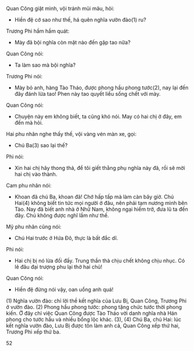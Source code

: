 Quan Công giật mình, vội tránh mũi mâu, hỏi:
- Hiền đệ cớ sao như thế, há quên nghĩa vườn đào(1) ru?

Trương Phi hầm hầm quát:
- Mày đã bội nghĩa còn mặt nào đến gặp tao nữa?

Quan Công nói:
- Ta làm sao mà bội nghĩa?

Trương Phi nói:
- Mày bỏ anh, hàng Tào Tháo, được phong hầu phong tước(2), nay lại đến đây đánh lừa tao! Phen này tao quyết liều sống chết với mày.

Quan Công nói:
- Chuyện này em không biết, ta cũng khó nói. May có hai chị ở đây, em đến mà hỏi.

Hai phu nhân nghe thấy thế, vội vàng vén màn xe, gọi:
- Chú Ba(3) sao lại thế?

Phi nói:
- Xin hai chị hãy thong thả, để tôi giết thằng phụ nghĩa này đã, rồi sẽ mời hai chị vào thành.

Cam phu nhân nói:
- Khoan đã chú Ba, khoan đã! Chớ hấp tấp mà làm càn bây giờ. Chú Hai(4) không biết tin tức mọi người ở đâu, nên phải tạm nương mình bên Tào. Nay đã biết anh nhà ở Nhữ Nam, không ngại hiểm trở, đưa lũ ta đến đây. Chú không được nghĩ lầm như thế.

Mỹ phu nhân cũng nói:
- Chú Hai trước ở Hứa Đô, thực là bất đắc dĩ.

Phi nói:
- Hai chị bị nó lừa đối đấy. Trung thần thà chịu chết không chịu nhục. Có lẽ đâu đại trượng phu lại thờ hai chủ!

Quan Công nói:
- Hiền đệ đừng nói vậy, oan uổng anh quá!

(1) Nghĩa vườn đào: chỉ lời thề kết nghĩa của Lưu Bị, Quan Công, Trương Phi ở vườn đào.
(2) Phong hầu phong tước: phong tặng chức tước thời phong kiến. Ở đây chỉ việc Quan Công được Tào Tháo vời danh nghĩa nhà Hán phong cho tước hầu và nhiều bổng lộc khác.
(3), (4) Chú Ba, chú Hai: lúc kết nghĩa vườn đào, Lưu Bị được tôn làm anh cả, Quan Công xếp thứ hai, Trương Phi xếp thứ ba.

52